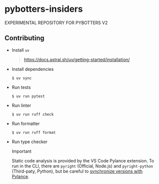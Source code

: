 # pybotters-insiders
EXPERIMENTAL REPOSITORY FOR PYBOTTERS V2

## Contributing

- Install `uv`
  > https://docs.astral.sh/uv/getting-started/installation/
- Install dependencies
  ```console
  $ uv sync
  ```
- Run tests
  ```console
  $ uv run pytest
  ```
- Run linter
  ```console
  $ uv run ruff check
  ```
- Run formatter
  ```console
  $ uv run ruff format
  ```
- Run type checker
  > [!IMPORTANT]
  > Static code analysis is provided by the VS Code Pylance extension. To run in the CLI, there are `pyright` (Official, Node.js) and `pyright-python` (Third-paty, Python), but be careful to [synchronize versions with Pylance](https://github.com/microsoft/pylance-release/blob/main/USING_WITH_PYRIGHT.md#pyright-version-and-pylances-underlying-pyright-version-are-different).
